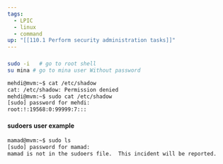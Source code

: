 ```yaml
---
tags:
  - LPIC
  - linux
  - command
up: "[[110.1 Perform security administration tasks]]"
---
```

###
```bash
sudo -i   # go to root shell
su mina # go to mina user Without password
```

```bash
mehdi@mvm:~$ cat /etc/shadow
cat: /etc/shadow: Permission denied
mehdi@mvm:~$ sudo cat /etc/shadow
[sudo] password for mehdi:
root:!:19568:0:99999:7:::
```
#### sudoers user example
```bash
mamad@mvm:~$ sudo ls
[sudo] password for mamad:
mamad is not in the sudoers file.  This incident will be reported.
```